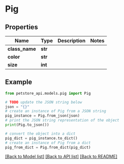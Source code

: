 # Pig


## Properties

Name | Type | Description | Notes
------------ | ------------- | ------------- | -------------
**class_name** | **str** |  | 
**color** | **str** |  | 
**size** | **int** |  | 

## Example

```python
from petstore_api.models.pig import Pig

# TODO update the JSON string below
json = "{}"
# create an instance of Pig from a JSON string
pig_instance = Pig.from_json(json)
# print the JSON string representation of the object
print(Pig.to_json())

# convert the object into a dict
pig_dict = pig_instance.to_dict()
# create an instance of Pig from a dict
pig_from_dict = Pig.from_dict(pig_dict)
```
[[Back to Model list]](../README.md#documentation-for-models) [[Back to API list]](../README.md#documentation-for-api-endpoints) [[Back to README]](../README.md)


